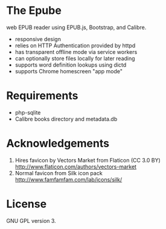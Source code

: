 The Epube
=========

web EPUB reader using EPUB.js, Bootstrap, and Calibre.

* responsive design
* relies on HTTP Authentication provided by httpd
* has transparent offline mode via service workers
* can optionally store files locally for later reading
* supports word definition lookups using dictd
* supports Chrome homescreen "app mode"

Requirements
============

* php-sqlite
* Calibre books directory and metadata.db

Acknowledgements
================

1. Hires favicon by Vectors Market from Flaticon (CC 3.0 BY)
   http://www.flaticon.com/authors/vectors-market
2. Normal favicon from Silk icon pack
   http://www.famfamfam.com/lab/icons/silk/

License
=======

GNU GPL version 3.

